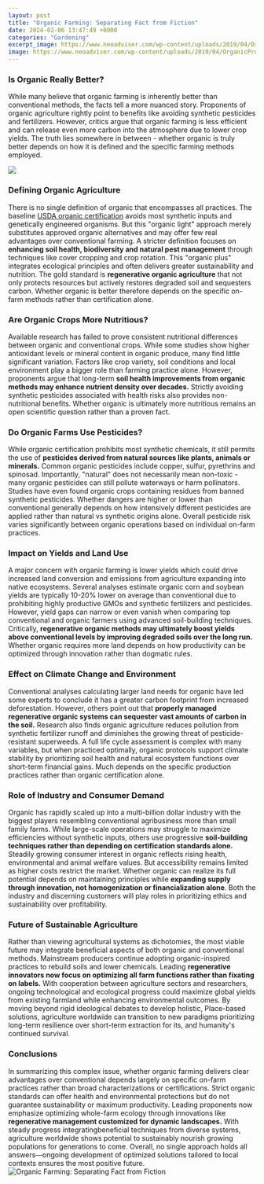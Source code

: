 ```yaml
---
layout: post
title: "Organic Farming: Separating Fact from Fiction"
date: 2024-02-06 13:47:49 +0000
categories: "Gardening"
excerpt_image: https://www.neoadviser.com/wp-content/uploads/2019/04/OrganicProduce-e1428702141300.jpg
image: https://www.neoadviser.com/wp-content/uploads/2019/04/OrganicProduce-e1428702141300.jpg
---
```


### Is Organic Really Better?
While many believe that organic farming is inherently better than conventional methods, the facts tell a more nuanced story. Proponents of organic agriculture rightly point to benefits like avoiding synthetic pesticides and fertilizers. However, critics argue that organic farming is less efficient and can release even more carbon into the atmosphere due to lower crop yields. The truth lies somewhere in between - whether organic is truly better depends on how it is defined and the specific farming methods employed. 

![](https://blog.sathguru.com/wp-content/uploads/2017/12/POST_1.jpg)
### Defining Organic Agriculture
There is no single definition of organic that encompasses all practices. The baseline [USDA organic certification](https://yt.io.vn/collection/abbasi) avoids most synthetic inputs and genetically engineered organisms. But this "organic light" approach merely substitutes approved organic alternatives and may offer few real advantages over conventional farming. A stricter definition focuses on **enhancing soil health, biodiversity and natural pest management** through techniques like cover cropping and crop rotation. This "organic plus" integrates ecological principles and often delivers greater sustainability and nutrition. The gold standard is **regenerative organic agriculture** that not only protects resources but actively restores degraded soil and sequesters carbon. Whether organic is better therefore depends on the specific on-farm methods rather than certification alone.
### Are Organic Crops More Nutritious?
Available research has failed to prove consistent nutritional differences between organic and conventional crops. While some studies show higher antioxidant levels or mineral content in organic produce, many find little significant variation. Factors like crop variety, soil conditions and local environment play a bigger role than farming practice alone. However, proponents argue that long-term **soil health improvements from organic methods may enhance nutrient density over decades.** Strictly avoiding synthetic pesticides associated with health risks also provides non-nutritional benefits. Whether organic is ultimately more nutritious remains an open scientific question rather than a proven fact.
### Do Organic Farms Use Pesticides?
While organic certification prohibits most synthetic chemicals, it still permits the use of **pesticides derived from natural sources like plants, animals or minerals.** Common organic pesticides include copper, sulfur, pyrethrins and spinosad. Importantly, "natural" does not necessarily mean non-toxic - many organic pesticides can still pollute waterways or harm pollinators. Studies have even found organic crops containing residues from banned synthetic pesticides. Whether dangers are higher or lower than conventional generally depends on how intensively different pesticides are applied rather than natural vs synthetic origins alone. Overall pesticide risk varies significantly between organic operations based on individual on-farm practices.
### Impact on Yields and Land Use  
A major concern with organic farming is lower yields which could drive increased land conversion and emissions from agriculture expanding into native ecosystems. Several analyses estimate organic corn and soybean yields are typically 10-20% lower on average than conventional due to prohibiting highly productive GMOs and synthetic fertilizers and pesticides. However, yield gaps can narrow or even vanish when comparing top conventional and organic farmers using advanced soil-building techniques. Critically, **regenerative organic methods may ultimately boost yields above conventional levels by improving degraded soils over the long run.** Whether organic requires more land depends on how productivity can be optimized through innovation rather than dogmatic rules.
### Effect on Climate Change and Environment
Conventional analyses calculating larger land needs for organic have led some experts to conclude it has a greater carbon footprint from increased deforestation. However, others point out that **properly managed regenerative organic systems can sequester vast amounts of carbon in the soil.** Research also finds organic agriculture reduces pollution from synthetic fertilizer runoff and diminishes the growing threat of pesticide-resistant superweeds. A full life cycle assessment is complex with many variables, but when practiced optimally, organic protocols support climate stability by prioritizing soil health and natural ecosystem functions over short-term financial gains. Much depends on the specific production practices rather than organic certification alone.
### Role of Industry and Consumer Demand  
Organic has rapidly scaled up into a multi-billion dollar industry with the biggest players resembling conventional agribusiness more than small family farms. While large-scale operations may struggle to maximize efficiencies without synthetic inputs, others use progressive **soil-building techniques rather than depending on certification standards alone.** Steadily growing consumer interest in organic reflects rising health, environmental and animal welfare values. But accessibility remains limited as higher costs restrict the market. Whether organic can realize its full potential depends on maintaining principles while **expanding supply through innovation, not homogenization or financialization alone**. Both the industry and discerning customers will play roles in prioritizing ethics and sustainability over profitability. 
### Future of Sustainable Agriculture
Rather than viewing agricultural systems as dichotomies, the most viable future may integrate beneficial aspects of both organic and conventional methods. Mainstream producers continue adopting organic-inspired practices to rebuild soils and lower chemicals. Leading **regenerative innovators now focus on optimizing all farm functions rather than fixating on labels.** With cooperation between agriculture sectors and researchers, ongoing technological and ecological progress could maximize global yields from existing farmland while enhancing environmental outcomes. By moving beyond rigid ideological debates to develop holistic, Place-based solutions, agriculture worldwide can transition to new paradigms prioritizing long-term resilience over short-term extraction for its, and humanity's continued survival.
### Conclusions
In summarizing this complex issue, whether organic farming delivers clear advantages over conventional depends largely on specific on-farm practices rather than broad characterizations or certifications. Strict organic standards can offer health and environmental protections but do not guarantee sustainability or maximum productivity. Leading proponents now emphasize optimizing whole-farm ecology through innovations like **regenerative management customized for dynamic landscapes.** With steady progress integratingbeneficial techniques from diverse systems, agriculture worldwide shows potential to sustainably nourish growing populations for generations to come. Overall, no single approach holds all answers—ongoing development of optimized solutions tailored to local contexts ensures the most positive future.
![Organic Farming: Separating Fact from Fiction](https://www.neoadviser.com/wp-content/uploads/2019/04/OrganicProduce-e1428702141300.jpg)